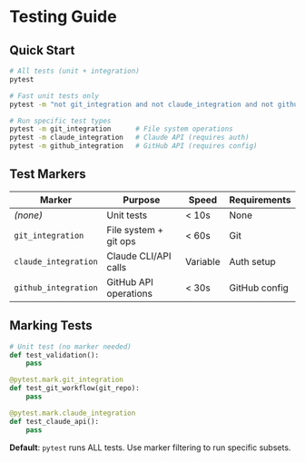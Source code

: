 # Testing Guide

## Quick Start

```bash
# All tests (unit + integration)
pytest

# Fast unit tests only
pytest -m "not git_integration and not claude_integration and not github_integration"

# Run specific test types
pytest -m git_integration      # File system operations
pytest -m claude_integration   # Claude API (requires auth)
pytest -m github_integration   # GitHub API (requires config)
```

## Test Markers

| Marker | Purpose | Speed | Requirements |
|--------|---------|-------|--------------|
| *(none)* | Unit tests | < 10s | None |
| `git_integration` | File system + git ops | < 60s | Git |
| `claude_integration` | Claude CLI/API calls | Variable | Auth setup |
| `github_integration` | GitHub API operations | < 30s | GitHub config |

## Marking Tests

```python
# Unit test (no marker needed)
def test_validation():
    pass

@pytest.mark.git_integration  
def test_git_workflow(git_repo):
    pass

@pytest.mark.claude_integration
def test_claude_api():
    pass
```

**Default**: `pytest` runs ALL tests. Use marker filtering to run specific subsets.
